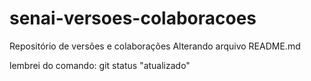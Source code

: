 # senai-versoes-colaboracoes
Repositório de versões e colaborações
Alterando arquivo README.md

lembrei do comando: git status "atualizado"

